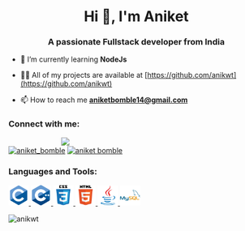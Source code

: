 <h1 align="center">Hi 👋, I'm Aniket</h1>
<h3 align="center">A passionate Fullstack developer from India</h3>

- 🌱 I’m currently learning **NodeJs**

- 👨‍💻 All of my projects are available at [https://github.com/anikwt](https://github.com/anikwt)

- 📫 How to reach me **aniketbomble14@gmail.com**


<h3 align="left">Connect with me:</h3>
<img src="https://media.tenor.com/NOYF3f82b_gAAAAC/programmer.gif" align="right" width="400">
<p align="left">
<a href="https://linedin.com/in/aniket_bomble" target="blank"><img align="center" src="https://raw.githubusercontent.com/rahuldkjain/github-profile-readme-generator/master/src/images/icons/Social/linked-in-alt.svg" alt="aniket_bomble" height="30" width="40" /></a>
<a href="https://www.hackerrank.com/aniket bomble" target="blank"><img align="center" src="https://raw.githubusercontent.com/rahuldkjain/github-profile-readme-generator/master/src/images/icons/Social/hackerrank.svg" alt="aniket bomble" height="30" width="40" /></a>
</p>

<h3 align="left">Languages and Tools:</h3>
<p align="left"> <a href="https://www.cprogramming.com/" target="_blank" rel="noreferrer"> <img src="https://raw.githubusercontent.com/devicons/devicon/master/icons/c/c-original.svg" alt="c" width="40" height="40"/> </a> <a href="https://www.w3schools.com/cpp/" target="_blank" rel="noreferrer"> <img src="https://raw.githubusercontent.com/devicons/devicon/master/icons/cplusplus/cplusplus-original.svg" alt="cplusplus" width="40" height="40"/> </a> <a href="https://www.w3schools.com/css/" target="_blank" rel="noreferrer"> <img src="https://raw.githubusercontent.com/devicons/devicon/master/icons/css3/css3-original-wordmark.svg" alt="css3" width="40" height="40"/> </a> <a href="https://www.w3.org/html/" target="_blank" rel="noreferrer"> <img src="https://raw.githubusercontent.com/devicons/devicon/master/icons/html5/html5-original-wordmark.svg" alt="html5" width="40" height="40"/> </a> <a href="https://www.java.com" target="_blank" rel="noreferrer"> <img src="https://raw.githubusercontent.com/devicons/devicon/master/icons/java/java-original.svg" alt="java" width="40" height="40"/> </a> <a href="https://www.mysql.com/" target="_blank" rel="noreferrer"> <img src="https://raw.githubusercontent.com/devicons/devicon/master/icons/mysql/mysql-original-wordmark.svg" alt="mysql" width="40" height="40"/> </a> </p>

<p><img align="center" src="https://github-readme-stats.vercel.app/api/top-langs?username=anikwt&show_icons=true&locale=en&layout=compact" alt="anikwt" /></p>
